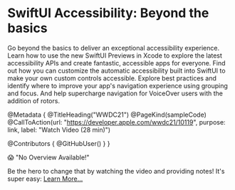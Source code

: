 # SwiftUI Accessibility: Beyond the basics

Go beyond the basics to deliver an exceptional accessibility experience. Learn how to use the new SwiftUI Previews in Xcode to explore the latest accessibility APIs and create fantastic, accessible apps for everyone. Find out how you can customize the automatic accessibility built into SwiftUI to make your own custom controls accessible. Explore best practices and identify where to improve your app's navigation experience using grouping and focus. And help supercharge navigation for VoiceOver users with the addition of rotors.

@Metadata {
   @TitleHeading("WWDC21")
   @PageKind(sampleCode)
   @CallToAction(url: "https://developer.apple.com/wwdc21/10119", purpose: link, label: "Watch Video (28 min)")

   @Contributors {
      @GitHubUser(<replace this with your GitHub handle>)
   }
}

😱 "No Overview Available!"

Be the hero to change that by watching the video and providing notes! It's super easy:
 [Learn More…](https://wwdcnotes.com/documentation/wwdcnotes/contributing)

